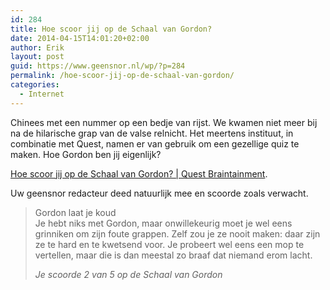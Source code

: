 ```yaml
---
id: 284
title: Hoe scoor jij op de Schaal van Gordon?
date: 2014-04-15T14:01:20+02:00
author: Erik
layout: post
guid: https://www.geensnor.nl/wp/?p=284
permalink: /hoe-scoor-jij-op-de-schaal-van-gordon/
categories:
  - Internet
---
```

Chinees met een nummer op een bedje van rijst. We kwamen niet meer bij na de hilarische grap van de valse relnicht. Het meertens instituut, in combinatie met Quest, namen er van gebruik om een gezellige quiz te maken. Hoe Gordon ben jij eigenlijk?

[Hoe scoor jij op de Schaal van Gordon? | Quest Braintainment](https://www.quest.nl/test/hoe-scoor-jij-op-de-schaal-van-gordon).

Uw geensnor redacteur deed natuurlijk mee en scoorde zoals verwacht.

> Gordon laat je koud  
> Je hebt niks met Gordon, maar onwillekeurig moet je wel eens grinniken om zijn foute grappen. Zelf zou je ze nooit maken: daar zijn ze te hard en te kwetsend voor. Je probeert wel eens een mop te vertellen, maar die is dan meestal zo braaf dat niemand erom lacht.
> 
> _Je scoorde 2 van 5 op de Schaal van Gordon_

&nbsp;